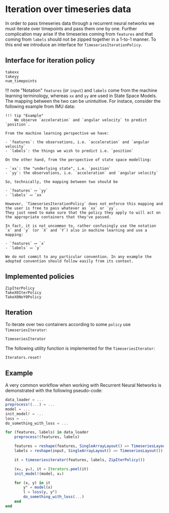 # Iteration over timeseries data
In order to pass timeseries data through a recurrent neural networks we must iterate over timepoints and pass them one by one. Further complication may arise if the timeseries coming from `features` and that coming from `labels` should not be zipped together in a 1-to-1 manner. To this end we introduce an interface for `TimeseriesIterationPolicy`.

## Interface for iteration policy

```@docs
takexx
takeyy
num_timepoints
```

!!! note "Notation"
    `features` (or `input`) and `labels` come from the machine learning terminology, whereas `xx` and `yy` are used in State Space Models.
    The mapping between the two can be unintuitive. For instace, consider the following example from IMU data:

    !!! tip "Example"
        We observe `acceleration` and `angular velocity` to predict `position`.

    From the machine learning perspective we have:
    
    - `features`: the observations, i.e. `acceleration` and `angular velocity`
    - `labels`: the things we wish to predict i.e. `position` 
  
    On the other hand, from the perspective of state space modelling:

    - `xx`: the "underlying state", i.e. `position`
    - `yy`: the observations, i.e. `acceleration` and `angular velocity`
  
    So, technically, the mapping between two should be
    
    - `features` ⟷ `yy`
    - `labels` ⟷ `xx`
  
    However, `TimeseriesIterationPolicy` does not enforce this mapping and the user is free to pass whatever as `xx` or `yy`.
    They just need to make sure that the policy they apply to will act on the appropriate containers that they've passed.
    
    In fact, it is not uncommon to, rather confusingly use the notation `x` and `y` (or `X` and `Y`) also in machine learning and use a mapping:

    - `features` ⟷ `x`
    - `labels` ⟷ `y`
    
    We do not commit to any particular convention. In any example the adopted convention should follow easily from its context.

## Implemented policies

```@docs
ZipIterPolicy
TakeX0IterPolicy
TakeX0NoY0Policy
```

## Iteration

To iterate over two containers according to some `policy` use `TimeseriesIterator`:

```@docs
TimeseriesIterator
```

The following utility function is implemented for the `TimeseriesIterator`:

```@docs
Iterators.reset!
```

## Example
A very common workflow when working with Recurrent Neural Networks is demonstrated with the following pseudo-code:

```julia
data_loader = ...
preprocess!(...) = ...
model = ...
init_model! = ...
loss = ...
do_something_with_loss = ...

for (features, labels) in data_loader
    preprocess!(features, labels)

    features = reshape(features, SingleArrayLayout() => TimeseriesLayout())
    labels = reshape(input, SingleArrayLayout() => TimeseriesLayout())

    it = timeseriesiterator(features, labels, ZipIterPolicy())

    (x₀, y₀), it = Iterators.peel(it)
    init_model!(model, x₀)

    for (x, y) in it
        y° = model(x)
        l = loss(y, y°)
        do_something_with_loss(...)
    end
end
```